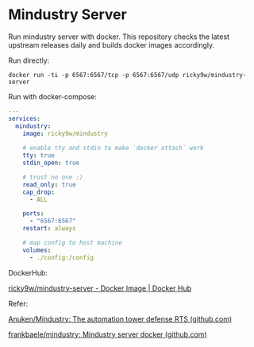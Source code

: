 # Mindustry Server

Run mindustry server with docker. This repository checks the latest upstream releases daily and builds docker images accordingly.

Run directly:

```shell
docker run -ti -p 6567:6567/tcp -p 6567:6567/udp ricky9w/mindustry-server
```

Run with docker-compose:

```yaml
---
services:
  mindustry:
    image: ricky9w/mindustry
    
    # enable tty and stdin to make `docker attach` work
    tty: true
    stdin_open: true

    # trust no one :)
    read_only: true
    cap_drop:
      - ALL

    ports:
      - "6567:6567"
    restart: always

    # map config to host machine
    volumes:
      - ./config:/config
```

DockerHub:

[ricky9w/mindustry-server - Docker Image | Docker Hub](https://hub.docker.com/r/ricky9w/mindustry-server)

Refer:

[Anuken/Mindustry: The automation tower defense RTS (github.com)](https://github.com/Anuken/Mindustry)

[frankbaele/mindustry: Mindustry server docker (github.com)](https://github.com/frankbaele/mindustry)

